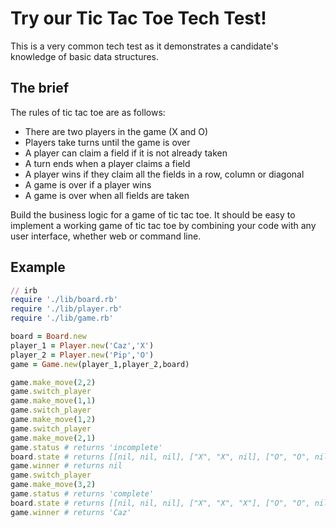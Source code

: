 # Try our Tic Tac Toe Tech Test!

This is a very common tech test as it demonstrates a candidate's knowledge of basic data structures.

## The brief

The rules of tic tac toe are as follows:

- There are two players in the game (X and O)
- Players take turns until the game is over
- A player can claim a field if it is not already taken
- A turn ends when a player claims a field
- A player wins if they claim all the fields in a row, column or diagonal
- A game is over if a player wins
- A game is over when all fields are taken

Build the business logic for a game of tic tac toe. It should be easy to implement a working game of tic tac toe by combining your code with any user interface, whether web or command line.

## Example

```ruby
// irb
require './lib/board.rb'
require './lib/player.rb'
require './lib/game.rb'

board = Board.new
player_1 = Player.new('Caz','X')
player_2 = Player.new('Pip','O')
game = Game.new(player_1,player_2,board)

game.make_move(2,2)
game.switch_player
game.make_move(1,1)
game.switch_player
game.make_move(1,2)
game.switch_player
game.make_move(2,1)
game.status # returns 'incomplete'
board.state # returns [[nil, nil, nil], ["X", "X", nil], ["O", "O", nil]]
game.winner # returns nil
game.switch_player
game.make_move(3,2)
game.status # returns 'complete'
board.state # returns [[nil, nil, nil], ["X", "X", "X"], ["O", "O", nil]]
game.winner # returns 'Caz'
```
